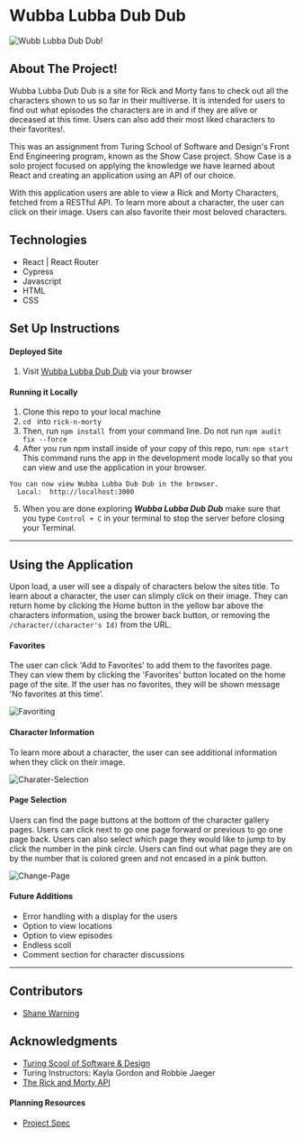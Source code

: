 # Wubba Lubba Dub Dub 
![Wubb Lubba Dub Dub!](https://user-images.githubusercontent.com/97068979/173258959-ffbf75da-14ef-47a5-b446-26798e7a0f0f.gif)


## About The Project!

Wubba Lubba Dub Dub is a site for Rick and Morty fans to check out all the characters shown to us so far in their multiverse. It is intended for users to find out what episodes the characters are in and if they are alive or deceased at this time. Users can also add their most liked characters to their favorites!. 

This was an assignment from Turing School of Software and Design's Front End Engineering program, known as the Show Case project. Show Case is a solo project focused on applying the knowledge we have learned about React and creating an application using an API of our choice. 

  

With this application users are able to view a Rick and Morty Characters, fetched from a RESTful API. To learn more about a character, the user can click on their image.  Users can also favorite their most beloved characters. 


## Technologies
* React | React Router
* Cypress
* Javascript
* HTML
* CSS

## Set Up Instructions
#### Deployed Site
1. Visit [Wubba Lubba Dub Dub](https://wubba-lubba-dub-dub2201.herokuapp.com/) via your browser

#### Running it Locally
1. Clone this repo to your local machine
2. `cd ` into `rick-n-morty`
3. Then, run `npm install `from your command line. Do not run `npm audit fix --force`
4. After you run npm install inside of your copy of this repo, run:
`npm start`
This command runs the app in the development mode locally so that you can view and use the application in your browser.
```
You can now view Wubba Lubba Dub Dub in the browser.
  Local:  http://localhost:3000
```

5. When you are done exploring _**Wubba Lubba Dub Dub**_ make sure that you type `Control + C` in your terminal to stop the server before closing your Terminal.
---
## Using the Application
Upon load, a user will see a dispaly of characters below the sites title. To learn about a character, the user can slimply click on their image. They can return home by clicking the Home button in the yellow bar above the characters information, using the brower back button, or removing the `/character/(character's Id)` from the URL.


#### Favorites
The user can click 'Add to Favorites' to add them to the favorites page. They can view them by clicking the 'Favorites' button located on the home page of the site.  If the user has no favorites, they will be shown message 'No favorites at this time'. 

![Favoriting](https://user-images.githubusercontent.com/97068979/173259550-0acf1fbf-b66d-4e31-be25-1b2aa776df29.gif)


#### Character Information
To learn more about a character, the user can see additional information when they click on their image. 

![Charater-Selection](https://user-images.githubusercontent.com/97068979/173259378-9b6501c4-e174-4fad-afb3-8b92eff1c51b.gif)



#### Page Selection
Users can find the page buttons at the bottom of the character gallery pages. Users can click next to go one page forward or previous to go one page back. Users can also select which page they would like to jump to by click the number in the pink circle. Users can find out what page they are on by the number that is colored green and not encased in a pink button. 

![Change-Page](https://user-images.githubusercontent.com/97068979/173259285-c1f36b4b-ca83-4b6f-aecd-381852123041.gif)

#### Future Additions
  * Error handling with a display for the users
  * Option to view locations
  * Option to view episodes
  * Endless scoll 
  * Comment section for character discussions 


----
## Contributors
- [Shane Warning](https://github.com/shanekwarning)

## Acknowledgments

* [Turing Scool of Software & Design](https://turing.edu/)
* Turing Instructors: Kayla Gordon and Robbie Jaeger
* [The Rick and Morty API]([https://docs.thecatapi.com/](https://rickandmortyapi.com/))


#### Planning Resources

* [Project Spec]([https://frontend.turing.edu/projects/module-3/stretch.html](https://frontend.turing.edu/projects/module-3/showcase.html))
